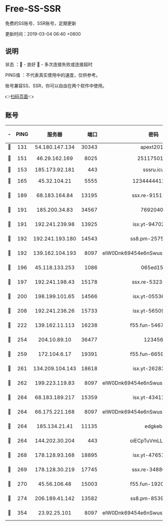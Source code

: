 # Free-SS-SSR

免费的SS账号、SSR账号，定期更新

更新时间：2019-03-04 06:40 +0800

## 说明

状态     ：🙂 - 良好 🙁 - 多次连接失败或连接超时

PING值   ：不代表真实使用中的速度，仅供参考。

账号兼容SS、SSR，你可以自由在两个软件中使用。

👉[扫码页面](https://liesauer.github.io/free-ss-ssr.github.io/)👈

## 账号

|-|PING|服务器|端口|密码|加密方式|区域|
|:----:|:----:|:-----:|-----:|:----:|:----:|:----:|
|🙂|131|54.180.147.134|30343|apext2019|chacha20|KR|
|🙂|151|46.29.162.169|8025|2511750146|aes-256-cfb|RU|
|🙂|153|185.173.92.181|443|sssru.icu|rc4-md5|RU|
|🙂|165|45.32.104.21|5555|1234444411111|aes-256-cfb|SG|
|🙂|189|68.183.164.84|13195|ssx.re-91511451|aes-256-cfb|US|
|🙂|191|185.200.34.83|34567|76920400|aes-256-cfb|US|
|🙂|191|192.241.239.98|13925|isx.yt-94702728|aes-256-cfb|US|
|🙂|192|192.241.193.180|14543|ss8.pm-25759164|aes-256-cfb|US|
|🙂|192|139.162.104.193|8097|eIW0Dnk69454e6nSwuspv9DmS201tQ0D|aes-256-cfb|JP|
|🙂|196|45.118.133.253|1086|065ed15a|aes-256-cfb|SG|
|🙂|197|192.241.198.43|15178|ssx.re-53233906|aes-256-cfb|US|
|🙂|200|198.199.101.65|14566|isx.yt-05536769|aes-256-cfb|US|
|🙂|208|192.241.236.26|15733|isx.yt-56509000|aes-256-cfb|US|
|🙂|222|139.162.11.113|16238|f55.fun-54673492|aes-256-cfb|SG|
|🙂|254|204.10.89.10|36477|123456|aes-256-cfb|US|
|🙂|259|172.104.6.17|19391|f55.fun-66594253|aes-256-cfb|US|
|🙂|261|134.209.104.143|18618|isx.yt-26283608|aes-256-cfb|SG|
|🙂|262|199.223.119.83|8097|eIW0Dnk69454e6nSwuspv9DmS201tQ0D|aes-256-cfb|US|
|🙂|264|68.183.189.217|15359|isx.yt-43411617|aes-256-cfb|SG|
|🙂|264|66.175.221.168|8097|eIW0Dnk69454e6nSwuspv9DmS201tQ0D|aes-256-cfb|US|
|🙂|264|185.134.21.41|11135|edgkeb|aes-256-cfb|GB|
|🙂|264|144.202.30.204|443|oiECpTuVmLLxk4Ts|aes-256-cfb|US|
|🙂|268|178.128.93.168|18895|isx.yt-47651683|aes-256-cfb|SG|
|🙂|269|178.128.30.219|17745|ssx.re-34880503|aes-256-cfb|SG|
|🙂|270|45.56.106.48|15003|f55.fun-19202286|aes-256-cfb|US|
|🙂|274|206.189.41.142|13582|ss8.pm-85391880|aes-256-cfb|SG|
|🙂|354|23.92.25.101|8097|eIW0Dnk69454e6nSwuspv9DmS201tQ0D|aes-256-cfb|US|
